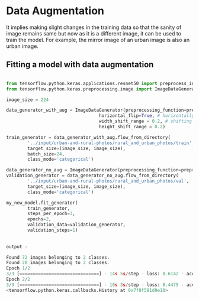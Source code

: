 # Data Augmentation

It implies making slight changes in the training data so that the sanity of image remains same but now as it is a different image, it can be used to train the model. For example, the mirror image of an urban image is also an urban image.

## Fitting a model with data augmentation

```python

from tensorflow.python.keras.applications.resnet50 import preprocess_input
from tensorflow.python.keras.preprocessing.image import ImageDataGenerator

image_size = 224

data_generator_with_aug = ImageDataGenerator(preprocessing_function=preprocess_input,
                                   horizontal_flip=True, # horixontally mirror imaging
                                   width_shift_range = 0.2, # shifting height and width by 20% on either side
                                   height_shift_range = 0.2)

train_generator = data_generator_with_aug.flow_from_directory(
        '../input/urban-and-rural-photos/rural_and_urban_photos/train',
        target_size=(image_size, image_size),
        batch_size=24,
        class_mode='categorical')

data_generator_no_aug = ImageDataGenerator(preprocessing_function=preprocess_input)
validation_generator = data_generator_no_aug.flow_from_directory(
        '../input/urban-and-rural-photos/rural_and_urban_photos/val',
        target_size=(image_size, image_size),
        class_mode='categorical')

my_new_model.fit_generator(
        train_generator,
        steps_per_epoch=3,
        epochs=2,
        validation_data=validation_generator,
        validation_steps=1)
        
        
output - 

Found 72 images belonging to 2 classes.
Found 20 images belonging to 2 classes.
Epoch 1/2
3/3 [==============================] - 14s 5s/step - loss: 0.6142 - acc: 0.6667 - val_loss: 0.4724 - val_acc: 0.8500
Epoch 2/2
3/3 [==============================] - 10s 3s/step - loss: 0.4475 - acc: 0.7917 - val_loss: 0.2806 - val_acc: 0.9500
<tensorflow.python.keras.callbacks.History at 0x7f8f581d9e10>
```


        
        
        
        
        
        
        
        
        
        
        
        
        
